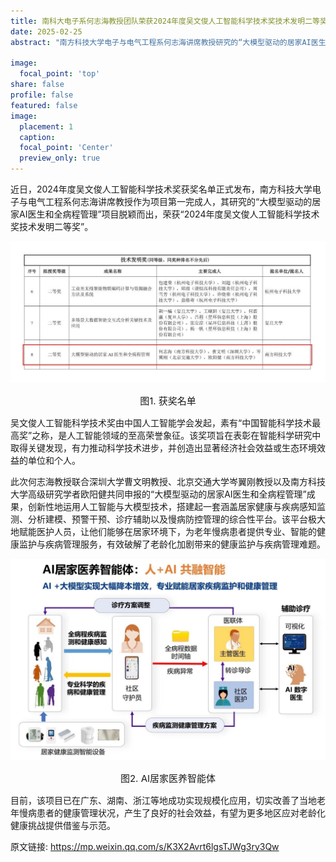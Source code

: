 ```yaml
---
title: 南科大电子系何志海教授团队荣获2024年度吴文俊人工智能科学技术奖技术发明二等奖
date: 2025-02-25
abstract: "南方科技大学电子与电气工程系何志海讲席教授研究的“大模型驱动的居家AI医生和全病程管理”荣获“2024年度吴文俊人工智能科学技术奖技术发明二等奖”。"

image:
  focal_point: 'top'
share: false
profile: false
featured: false
image:
  placement: 1
  caption: 
  focal_point: 'Center'
  preview_only: true
---
```


近日，2024年度吴文俊人工智能科学技术奖获奖名单正式发布，南方科技大学电子与电气工程系何志海讲席教授作为项目第一完成人，其研究的“大模型驱动的居家AI医生和全病程管理”项目脱颖而出，荣获“2024年度吴文俊人工智能科学技术奖技术发明二等奖”。

<img src="fig1.jpg" width="888">
<p style="font-size:15px;text-align:center">图1. 获奖名单</p>

吴文俊人工智能科学技术奖由中国人工智能学会发起，素有“中国智能科学技术最高奖”之称，是人工智能领域的至高荣誉象征。该奖项旨在表彰在智能科学研究中取得关键发现，有力推动科学技术进步，并创造出显著经济社会效益或生态环境效益的单位和个人。

此次何志海教授联合深圳大学曹文明教授、北京交通大学岑翼刚教授以及南方科技大学高级研究学者欧阳健共同申报的“大模型驱动的居家AI医生和全病程管理”成果，创新性地运用人工智能与大模型技术，搭建起一套涵盖居家健康与疾病感知监测、分析建模、预警干预、诊疗辅助以及慢病防控管理的综合性平台。该平台极大地赋能医护人员，让他们能够在居家环境下，为老年慢病患者提供专业、智能的健康监护与疾病管理服务，有效破解了老龄化加剧带来的健康监护与疾病管理难题。

<img src="fig2.jpg" width="888">
<p style="font-size:15px;text-align:center">图2. AI居家医养智能体</p>

目前，该项目已在广东、湖南、浙江等地成功实现规模化应用，切实改善了当地老年慢病患者的健康管理状况，产生了良好的社会效益，有望为更多地区应对老龄化健康挑战提供借鉴与示范。

原文链接: <a href=https://mp.weixin.qq.com/s/K3X2Avrt6lgsTJWg3ry3Qw>https://mp.weixin.qq.com/s/K3X2Avrt6lgsTJWg3ry3Qw</a></br>